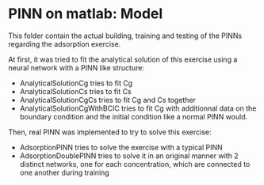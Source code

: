 # PINN on matlab: Model

This folder contain the actual building, training and testing of the PINNs regarding the adsorption exercise.

At first, it was tried to fit the analytical solution of this exercise using a neural network with a PINN like structure:
- AnalyticalSolutionCg tries to fit Cg
- AnalyticalSolutionCs tries to fit Cs
- AnalyticalSolutionCgCs tries to fit Cg and Cs together
- AnalyticalSolutionCgWithBCIC tries to fit Cg with additionnal data on the boundary condition and the initial condition like a normal PINN would.

Then, real PINN was implemented to try to solve this exercise:
- AdsorptionPINN tries to solve the exercise with a typical PINN 
- AdsorptionDoublePINN tries to solve it in an original manner with 2 distinct networks, one for each concentration, which are connected to one another during training 